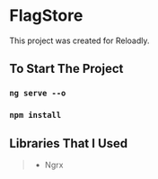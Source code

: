 # FlagStore

This project was created for Reloadly.

## To Start The Project

### `ng serve --o`
### `npm install`

## Libraries That I Used

> - Ngrx


